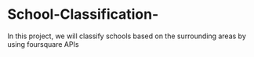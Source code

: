 # School-Classification-
In this project, we will classify schools based on the surrounding areas by using foursquare APIs
